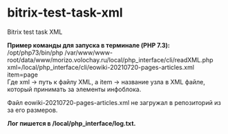 # bitrix-test-task-xml
Bitrix test task XML

<b>Пример команды для запуска в терминале (PHP 7.3):</b><br>
/opt/php73/bin/php /var/www/www-root/data/www/morizo.volochay.ru/local/php_interface/cli/readXML.php xml=/local/php_interface/cli/eowiki-20210720-pages-articles.xml item=page <br>
Где xml -> путь к файлу XML, а item -> название узла в XML файле, который принимать за элементы инфоблока.

Файл eowiki-20210720-pages-articles.xml не загружал в репозиторий из за его размеров.

<b>Лог пишется в /local/php_interface/log.txt.</b>
